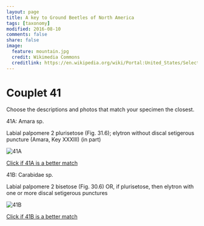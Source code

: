 ```yaml
---
layout: page
title: A key to Ground Beetles of North America
tags: [taxonomy]
modified: 2016-08-10
comments: false
share: false
image:
  feature: mountain.jpg
  credit: Wikimedia Commons
  creditlink: https://en.wikipedia.org/wiki/Portal:United_States/Selected_panorama#/media/File:Mount_Ellinor,_Mount_Washington_Panorama.jpg
---
```


# Couplet 41


Choose the descriptions and photos that match your specimen the closest. 

41A: Amara sp. 

Labial palpomere 2 plurisetose (Fig. 31.6); elytron without discal setigerous puncture (Amara, Key XXXIII) (in part)

![41A](//klevan.github.io/images/keyfigs/Key1_41_41A.png)

[Click if 41A is a better match](https://en.wikipedia.org/wiki/Amara)


41B: Carabidae sp. 

Labial palpomere 2 bisetose (Fig. 30.6) OR, if plurisetose, then elytron with one or more discal setigerous punctures

![41B](//klevan.github.io/images/keyfigs/Key1_41_41B.png)

[Click if 41B is a better match](//klevan.github.io/dynamicTaxonomy/Key1_42)

